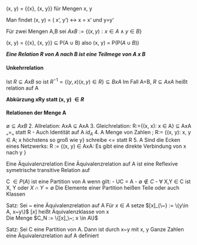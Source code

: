 
(x, y) = {{x}, {x, y}} für Mengen x, y


Man findet (x, y) = ( x‘, y‘) <-> x = x‘ und y=y‘

Für zwei Mengen A,B sei $A x B := \{(x,y): x \in A \land y \in B\}$


(x, y) = {{x}, {x, y}} $\subseteq$ P(A $\cup$ B)       also     (x, y) = P(P($A \cup B$))

***Eine Relation R von A nach B ist eine Teilmege von A x B***

#### Unkehrrelation
Ist $R \subseteq A x B$  so ist $R^{-1} = \{(y, x)  (x, y) \in R \} \subseteq  BxA$ 
Im Fall A=B,     $R \subseteq AxA$ heißt relation auf A

**Abkürzung xRy    statt    (x, y) $\in R$**
#### Relationen der Menge A
$\emptyset \subseteq A xB$
2. Allrelation: AxA $\subseteq$ AxA
3. Gleichrelation: R:={(x, x): x $\in$ A} $\subseteq$ AxA        „=„ statt R
	- Auch Identität auf A $id_A$ 
4. A Menge von Zahlen ; R:= {(x, y): x, y $\in$ A; x höchstens so groß wie y}
	schreibe <= statt R
5. A Sind die Ecken eines Netzwerks: R := {(x, y) $\in$ AxA: Es gibt eine direkte Verbindung von x nach y }


Eine Äquivalenzrelation
Eine Äquivalenzrelation auf A ist eine Reflexive symetrische transitive Relation auf 

C $\in P(A)$ ist eine Partition von A wenn gilt:
	- UC = A
	- $\emptyset \notin C$ 
	- $\forall$ X,Y $\in$ C ist X, Y oder $X \cap Y = \emptyset$ 
Die Elemente einer Partition heißen Teile oder auch Klassen


Satz: Sei ~ eine Äquivalenzrelation auf A 
Für $x \in A$ setze $[x]_{\~} := \{y\in A, x~y\}$
	$[x]$ heißt Äquivalenzklasse von x	
Die Menge $C_N := \{[x]_\~; x \in A\}$ 

Satz: Sei C eine Partition von A. Dann ist durch x~y mit x, y Ganze Zahlen eine Äquivalenzrelation auf A definiert 